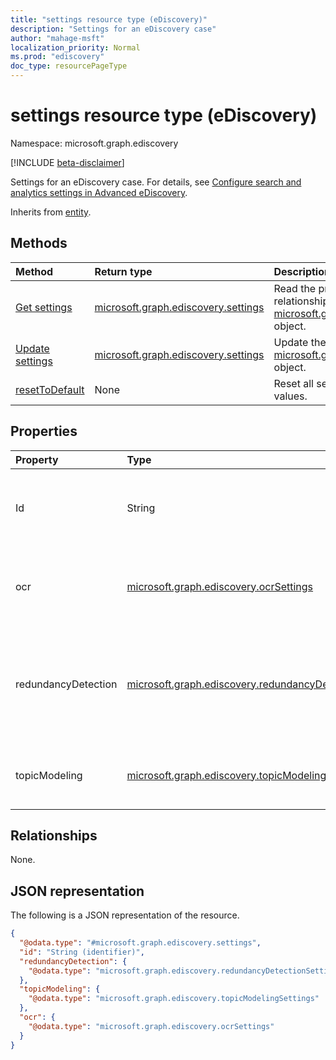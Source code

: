 ```yaml
---
title: "settings resource type (eDiscovery)"
description: "Settings for an eDiscovery case"
author: "mahage-msft"
localization_priority: Normal
ms.prod: "ediscovery"
doc_type: resourcePageType
---
```


# settings resource type (eDiscovery)

Namespace: microsoft.graph.ediscovery

[!INCLUDE [beta-disclaimer](../../includes/beta-disclaimer.md)]

Settings for an eDiscovery case. For details, see [Configure search and analytics settings in Advanced eDiscovery](/microsoft-365/compliance/configure-search-and-analytics-settings-in-advanced-ediscovery).

Inherits from [entity](../resources/entity.md).

## Methods

|Method|Return type|Description|
|:---|:---|:---|
|[Get settings](../api/ediscovery-settings-get.md)|[microsoft.graph.ediscovery.settings](../resources/ediscovery-settings.md)|Read the properties and relationships of a [microsoft.graph.ediscovery.settings](../resources/ediscovery-settings.md) object.|
|[Update settings](../api/ediscovery-settings-update.md)|[microsoft.graph.ediscovery.settings](../resources/ediscovery-settings.md)|Update the properties of a [microsoft.graph.ediscovery.settings](../resources/ediscovery-settings.md) object.|
|[resetToDefault](../api/ediscovery-settings-resettodefault.md)|None|Reset all settings to the default values.|

## Properties

|Property|Type|Description|
|:---|:---|:---|
|Id|String|The ID of the eDiscovery case. Inherited from [entity](../resources/entity.md).|
|ocr|[microsoft.graph.ediscovery.ocrSettings](../resources/ediscovery-ocrsettings.md)|The OCR (Optical Character Recognition) settings for the case.|
|redundancyDetection|[microsoft.graph.ediscovery.redundancyDetectionSettings](../resources/ediscovery-redundancydetectionsettings.md)|The redundancy (near duplicate and email threading) detection settings for the case.|
|topicModeling|[microsoft.graph.ediscovery.topicModelingSettings](../resources/ediscovery-topicmodelingsettings.md)|The Topic Modeling (Themes) settings for the case.|

## Relationships

None.

## JSON representation

The following is a JSON representation of the resource.
<!-- {
  "blockType": "resource",
  "keyProperty": "id",
  "@odata.type": "microsoft.graph.ediscovery.settings",
  "baseType": "microsoft.graph.entity",
  "openType": false
}
-->

``` json
{
  "@odata.type": "#microsoft.graph.ediscovery.settings",
  "id": "String (identifier)",
  "redundancyDetection": {
    "@odata.type": "microsoft.graph.ediscovery.redundancyDetectionSettings"
  },
  "topicModeling": {
    "@odata.type": "microsoft.graph.ediscovery.topicModelingSettings"
  },
  "ocr": {
    "@odata.type": "microsoft.graph.ediscovery.ocrSettings"
  }
}
```
